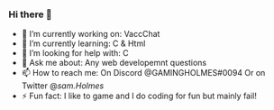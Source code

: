 ### Hi there 👋

- 🔭 I’m currently working on: VaccChat
- 🌱 I’m currently learning: C & Html
- 🤔 I’m looking for help with: C
- 💬 Ask me about: Any web developemnt questions
- 📫 How to reach me: On Discord @GAMINGHOLMES#0094 Or on Twitter @_sam.Holmes_
- ⚡ Fun fact: I like to game and I do coding for fun but mainly fail!
